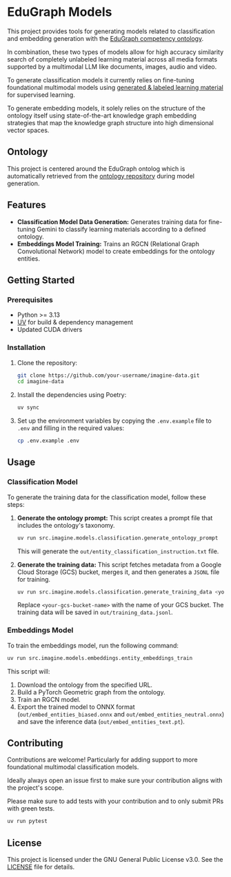 # EduGraph Models

This project provides tools for generating models related to classification and embedding generation with
the [EduGraph competency ontology](https://github.com/christian-bick/edugraph-ontology). 

In combination, these two types of models allow for high accuracy similarity search of completely unlabeled 
learning material across all media formats supported by a multimodal LLM like documents, images, audio and video.

To generate classification models it currently relies on fine-tuning foundational multimodal models using
[generated & labeled learning material](https://github.com/christian-bick/imagine-content) for supervised learning.

To generate embedding models, it solely relies on the structure of the ontology itself using state-of-the-art 
knowledge graph embedding strategies that map the knowledge graph structure into high dimensional vector spaces.

## Ontology

This project is centered around the EduGraph ontolog which is automatically retrieved from the 
[ontology repository](https://github.com/christian-bick/edugraph-ontology) during model generation.

## Features

*   **Classification Model Data Generation:** Generates training data for fine-tuning Gemini to classify learning materials according to a defined ontology.
*   **Embeddings Model Training:** Trains an RGCN (Relational Graph Convolutional Network) model to create embeddings for the ontology entities.

## Getting Started

### Prerequisites

*   Python >= 3.13
*   [UV](https://astral.sh/blog/uv) for build & dependency management
*   Updated CUDA drivers

### Installation

1.  Clone the repository:
    ```bash
    git clone https://github.com/your-username/imagine-data.git
    cd imagine-data
    ```

2.  Install the dependencies using Poetry:
    ```bash
    uv sync
    ```

3.  Set up the environment variables by copying the `.env.example` file to `.env` and filling in the required values:
    ```bash
    cp .env.example .env
    ```

## Usage

### Classification Model

To generate the training data for the classification model, follow these steps:

1.  **Generate the ontology prompt:** This script creates a prompt file that includes the ontology's taxonomy.
    ```bash
    uv run src.imagine.models.classification.generate_ontology_prompt
    ```
    This will generate the `out/entity_classification_instruction.txt` file.

2.  **Generate the training data:** This script fetches metadata from a Google Cloud Storage (GCS) bucket, merges it, and then generates a `JSONL` file for training.
    ```bash
    uv run src.imagine.models.classification.generate_training_data <your-gcs-bucket-name>
    ```
    Replace `<your-gcs-bucket-name>` with the name of your GCS bucket. The training data will be saved in `out/training_data.jsonl`.

### Embeddings Model

To train the embeddings model, run the following command:
```bash
uv run src.imagine.models.embeddings.entity_embeddings_train
```
This script will:
1.  Download the ontology from the specified URL.
2.  Build a PyTorch Geometric graph from the ontology.
3.  Train an RGCN model.
4.  Export the trained model to ONNX format (`out/embed_entities_biased.onnx` and `out/embed_entities_neutral.onnx`) and save the inference data (`out/embed_entities_text.pt`).

## Contributing

Contributions are welcome! Particularly for adding support to more foundational multimodal classification models.

Ideally always open an issue first to make sure your contribution aligns with the project's scope.

Please make sure to add tests with your contribution and to only submit PRs with green tests.

```bash
uv run pytest
```

## License

This project is licensed under the GNU General Public License v3.0. See the [LICENSE](LICENSE) file for details.
